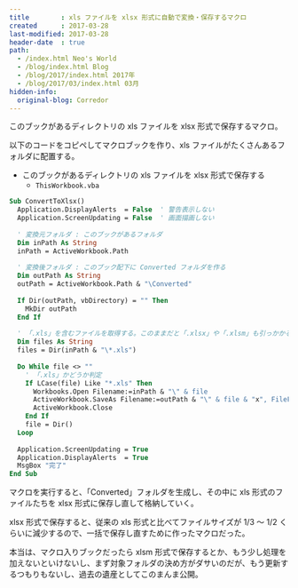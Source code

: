 ```yaml
---
title        : xls ファイルを xlsx 形式に自動で変換・保存するマクロ
created      : 2017-03-28
last-modified: 2017-03-28
header-date  : true
path:
  - /index.html Neo's World
  - /blog/index.html Blog
  - /blog/2017/index.html 2017年
  - /blog/2017/03/index.html 03月
hidden-info:
  original-blog: Corredor
---
```


このブックがあるディレクトリの xls ファイルを xlsx 形式で保存するマクロ。

以下のコードをコピペしてマクロブックを作り、xls ファイルがたくさんあるフォルダに配置する。

- このブックがあるディレクトリの xls ファイルを xlsx 形式で保存する
  - `ThisWorkbook.vba`

```vb
Sub ConvertToXlsx()
  Application.DisplayAlerts  = False  ' 警告表示しない
  Application.ScreenUpdating = False  ' 画面描画しない
  
  ' 変換元フォルダ : このブックがあるフォルダ
  Dim inPath As String
  inPath = ActiveWorkbook.Path
  
  ' 変換後フォルダ : このブック配下に Converted フォルダを作る
  Dim outPath As String
  outPath = ActiveWorkbook.Path & "\Converted"
  
  If Dir(outPath, vbDirectory) = "" Then
    MkDir outPath
  End If
  
  ' 「.xls」を含むファイルを取得する。このままだと「.xlsx」や「.xlsm」も引っかかるのでループ内で除外する
  Dim files As String
  files = Dir(inPath & "\*.xls")
  
  Do While file <> ""
    ' 「.xls」かどうか判定
    If LCase(file) Like "*.xls" Then
      Workbooks.Open Filename:=inPath & "\" & file
      ActiveWorkbook.SaveAs Filename:=outPath & "\" & file & "x", FileFormat:=xlOpenXMLWorkbook, CreateBackup:=False
      ActiveWorkbook.Close
    End If
    file = Dir()
  Loop
  
  Application.ScreenUpdating = True
  Application.DisplayAlerts  = True
  MsgBox "完了"
End Sub
```

マクロを実行すると、「Converted」フォルダを生成し、その中に xls 形式のファイルたちを xlsx 形式に保存し直して格納していく。

xlsx 形式で保存すると、従来の xls 形式と比べてファイルサイズが 1/3 〜 1/2 くらいに減少するので、一括で保存し直すために作ったマクロだった。

本当は、マクロ入りブックだったら xlsm 形式で保存するとか、もう少し処理を加えないといけないし、まず対象フォルダの決め方がダサいのだが、もう更新するつもりもないし、過去の遺産としてこのまんま公開。

